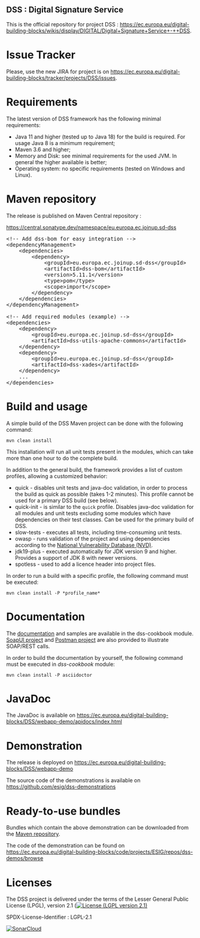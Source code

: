 ## DSS : Digital Signature Service

This is the official repository for project DSS : https://ec.europa.eu/digital-building-blocks/wikis/display/DIGITAL/Digital+Signature+Service+-++DSS. 

# Issue Tracker

Please, use the new JIRA for project is on https://ec.europa.eu/digital-building-blocks/tracker/projects/DSS/issues. 

# Requirements

The latest version of DSS framework has the following minimal requirements:

 * Java 11 and higher (tested up to Java 18) for the build is required. For usage Java 8 is a minimum requirement;
 * Maven 3.6 and higher;
 * Memory and Disk: see minimal requirements for the used JVM. In general the higher available is better;
 * Operating system: no specific requirements (tested on Windows and Linux).

# Maven repository

The release is published on Maven Central repository : 

https://central.sonatype.dev/namespace/eu.europa.ec.joinup.sd-dss

<pre>
&lt;!-- Add dss-bom for easy integration --&gt;
&lt;dependencyManagement&gt;
    &lt;dependencies&gt;
        &lt;dependency&gt;
            &lt;groupId&gt;eu.europa.ec.joinup.sd-dss&lt;/groupId&gt;
            &lt;artifactId&gt;dss-bom&lt;/artifactId&gt;
            &lt;version&gt;5.11.1&lt;/version&gt;
            &lt;type&gt;pom&lt;/type&gt;
            &lt;scope&gt;import&lt;/scope&gt;
        &lt;/dependency&gt;
    &lt;/dependencies&gt;
&lt;/dependencyManagement&gt;

&lt;!-- Add required modules (example) --&gt;
&lt;dependencies&gt;
    &lt;dependency&gt;
        &lt;groupId&gt;eu.europa.ec.joinup.sd-dss&lt;/groupId&gt;
        &lt;artifactId&gt;dss-utils-apache-commons&lt;/artifactId&gt;
    &lt;/dependency&gt;
    &lt;dependency&gt;
        &lt;groupId&gt;eu.europa.ec.joinup.sd-dss&lt;/groupId&gt;
        &lt;artifactId&gt;dss-xades&lt;/artifactId&gt;
    &lt;/dependency&gt;
    ...
&lt;/dependencies&gt;
</pre>

# Build and usage

A simple build of the DSS Maven project can be done with the following command:

```
mvn clean install
```

This installation will run all unit tests present in the modules, which can take more than one hour to do the complete build.

In addition to the general build, the framework provides a list of custom profiles, allowing a customized behavior:

 * quick - disables unit tests and java-doc validation, in order to process the build as quick as possible (takes 1-2 minutes). This profile cannot be used for a primary DSS build (see below).
 * quick-init - is similar to the `quick` profile. Disables java-doc validation for all modules and unit tests excluding some modules which have dependencies on their test classes. Can be used for the primary build of DSS.
 * slow-tests - executes all tests, including time-consuming unit tests.
 * owasp - runs validation of the project and using dependencies according to the [National Vulnerability Database (NVD)](https://nvd.nist.gov).
 * jdk19-plus - executed automatically for JDK version 9 and higher. Provides a support of JDK 8 with newer versions.
 * spotless - used to add a licence header into project files.
 
In order to run a build with a specific profile, the following command must be executed:

```
mvn clean install -P *profile_name*
```

# Documentation

The [documentation](dss-cookbook/src/main/asciidoc/dss-documentation.adoc) and samples are available in the dss-cookbook module. [SoapUI project](dss-cookbook/src/main/soapui) and [Postman project](dss-cookbook/src/main/postman) are also provided to illustrate SOAP/REST calls.

In order to build the documentation by yourself, the following command must be executed in *dss-cookbook* module:

```
mvn clean install -P asciidoctor
```

# JavaDoc

The JavaDoc is available on https://ec.europa.eu/digital-building-blocks/DSS/webapp-demo/apidocs/index.html

# Demonstration

The release is deployed on https://ec.europa.eu/digital-building-blocks/DSS/webapp-demo

The source code of the demonstrations is available on https://github.com/esig/dss-demonstrations

# Ready-to-use bundles

Bundles which contain the above demonstration can be downloaded from the [Maven repository](https://ec.europa.eu/digital-building-blocks/artifact/service/rest/repository/browse/esignaturedss/eu/europa/ec/joinup/sd-dss/dss-demo-bundle/).

The code of the demonstration can be found on https://ec.europa.eu/digital-building-blocks/code/projects/ESIG/repos/dss-demos/browse

# Licenses

The DSS project is delivered under the terms of the Lesser General Public License (LPGL), version 2.1 ([![License (LGPL version 2.1)](https://img.shields.io/badge/license-GNU%20LGPL%20version%202.1-blue.svg?style=flat-square)](https://opensource.org/licenses/LGPL-2.1)

SPDX-License-Identifier : LGPL-2.1


[![SonarCloud](https://sonarcloud.io/api/project_badges/measure?project=eu.europa.ec.joinup.sd-dss%3Asd-dss&metric=alert_status)](https://sonarcloud.io/dashboard?id=eu.europa.ec.joinup.sd-dss%3Asd-dss)
